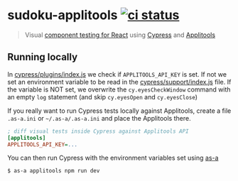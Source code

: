# sudoku-applitools [![ci status][ci image]][ci url]

> Visual [component testing for React](https://github.com/bahmutov/cypress-react-unit-test) using [Cypress](https://www.cypress.io/) and [Applitools](https://applitools.com/)

## Running locally

In [cypress/plugins/index.js](cypress/plugins/index.js) we check if `APPLITOOLS_API_KEY` is set. If not we set an environment variable to be read in the [cypress/support/index.js](cypress/support/index.js) file. If the variable is NOT set, we overwrite the `cy.eyesCheckWindow` command with an empty `log` statement (and skip `cy.eyesOpen` and `cy.eyesClose`)

If you really want to run Cypress tests locally against Applitools, create a file `.as-a.ini` or `~/.as-a/.as-a.ini` and place the Applitools there.

```ini
; diff visual tests inside Cypress against Applitools API
[applitools]
APPLITOOLS_API_KEY=...
```

You can then run Cypress with the environment variables set using [as-a](http://github.com/bahmutov/as-a)

```shell
$ as-a applitools npm run dev
```

[ci image]: https://github.com/bahmutov/sudoku-applitools/workflows/main/badge.svg?branch=main
[ci url]: https://github.com/bahmutov/sudoku-applitools/actions
